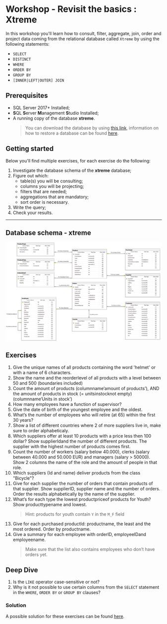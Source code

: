 # Workshop - Revisit the basics : Xtreme
In this workshop you'll learn how to consult, filter, aggregate, join, order and project data coming from the relational database called `Xtreme` by using the following statements:
- `SELECT`
- `DISTINCT`
- `WHERE`
- `ORDER BY`
- `GROUP BY`
- `[INNER|LEFT|OUTER] JOIN`

## Prerequisites
- SQL Server 2017+ Installed;
- **S**QL **S**erver **M**anagement **S**tudio Installed;
- A running copy of the database **xtreme**.
    > You can download the database by using [this link](https://github.com/HOGENT-Databases/DB2-Workshops/raw/master/databases/xtreme.bak), information on how to restore a database can be found [here](https://docs.microsoft.com/en-us/sql/relational-databases/backup-restore/restore-a-database-backup-using-ssms?view=sql-server-ver15).

## Getting started
Below you'll find multiple exercises, for each exercise do the following:
1. Investigate the database schema of the **xtreme** database;
2. Figure out which:
    - table(s) you will be consulting;
    - columns you will be projecting;
    - filters that are needed;
    - aggregations that are mandatory;
    - sort order is necessary.
3. Write the query;
4. Check your results.

---

## Database schema - xtreme
![img](/workshops\shared\images\diagrams\diagram-xtreme.png)

## Exercises
1. Give the unique names of all products containing the word 'helmet' or with a name of 6 characters.
2. Show the name and the reorderlevel of all products with a level between 50 and 500 (boundaries included)
3. Count the amount of products (columnname‘amount of products’), AND the amount of products in stock (= unitsinstocknot empty) (columnname‘Units in stock’)
4. How many employees have a function of supervisor?
5. Give the date of birth of the youngest employee and the oldest.
6. What’s the number of employees who will retire (at 65) within the first 30 years?
7. Show a list of different countries where 2 of more suppliers live in, make sure to order alphabeticaly. 
8. Which suppliers offer at least 10 products with a price less then 100 dollar? Show supplierIdand the number of different products. The supplier with the highest number of products comes first.
9. Count the number of workers (salary below 40.000), clerks (salary between 40.000 and 50.000 EUR) and managers (salary > 50000). Show 2 columns the name of the role and the amount of people in that role. 
10. Which suppliers (Id and name) deliver products from the class "Bicycle"?
11. Give for each supplier the number of orders that contain products of that supplier. Show supplierID, supplier name and the number of orders. Order the results alphabetically by the name of the supplier.
12. What’s for each type the lowest productpriceof products for Youth? Show producttypename and lowest. 
    > Hint: products for youth contain `Y` in the `M_F` field
13. Give for each purchased productId: productname, the least and the most ordered. Order by productname.
14. Give a summary for each employee with orderID, employeeIDand employeename. 
    > Make sure that the list also contains employees who don’t have orders yet. 

## Deep Dive
1. Is the `LIKE` operator case-sensitive or not?
2. Why is it not possible to use certain columns from the `SELECT` statement in the `WHERE`, `ORDER BY` or `GROUP BY` clauses?

### Solution
A possible solution for these exercises can be found [here](solutions/basic-xtreme.md).
